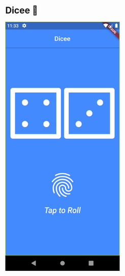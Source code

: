 # Dicee 🎲
<p align="left">
<img src = "https://github.com/NamHn8689/StudyFlutter/blob/master/9.dicee_flutter/Screenshot.png" width="360"/>
</p>
